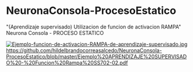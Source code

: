 # NeuronaConsola-ProcesoEstatico
"(Aprendizaje supervisado)  Utilizacion de funcion de activacion RAMPA" Neurona Consola - PROCESO ESTATICO

[![Ejemplo-funcion-de-activacion-RAMPA-de-aprendizaje-supervisado.jpg](https://i.postimg.cc/TPGhJ4Md/Ejemplo-funcion-de-activacion-RAMPA-de-aprendizaje-supervisado.jpg)](https://postimg.cc/TK7RRQ3F)
https://github.com/hildelbrandocorreasalcedo/NeuronaConsola-ProcesoEstatico/blob/master/Ejemplo%20APRENDIZAJE%20SUPERVISADO%20-%20Funcion%20Rampa%20SS702-02.pdf
